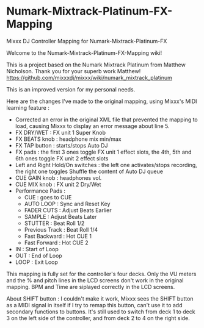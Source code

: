 # Numark-Mixtrack-Platinum-FX-Mapping
Mixxx DJ Controller Mapping for Numark-Mixtrack-Platinum-FX


Welcome to the Numark-Mixtrack-Platinum-FX-Mapping wiki!

This is a project based on the Numark Mixtrack Platinum from Matthew Nicholson. Thank you for your superb work Matthew! https://github.com/mixxxdj/mixxx/wiki/numark_mixtrack_platinum

This is an improved version for my personal needs.

Here are the changes I've made to the original mapping, using Mixxx's MIDI learning feature :

- Corrected an error in the original XML file that prevented the mapping to load, causing Mixxx to display an error message about line 5.
- FX DRY/WET : FX unit 1 Super Knob
- FX BEATS knob : headphone mix min/max
- FX TAP button : starts/stops Auto DJ
- FX pads : the first 3 ones toggle FX unit 1 effect slots, the 4th, 5th and 6th ones toggle FX unit 2 effect slots
- Left and Right Hold/On switches : the left one activates/stops recording, the right one toggles Shuffle the content of Auto DJ queue
- CUE GAIN knob : headphones vol.
- CUE MIX knob : FX unit 2 Dry/Wet
- Performance Pads :
    - CUE : goes to CUE
    - AUTO LOOP : Sync and Reset Key
    - FADER CUTS : Adjust Beats Earlier
    - SAMPLE : Adjust Beats Later
    - STUTTER : Beat Roll 1/2
    - Previous Track : Beat Roll 1/4
    - Fast Backward : Hot CUE 1
    - Fast Forward : Hot CUE 2
- IN : Start of Loop
- OUT : End of Loop
- LOOP : Exit Loop

This mapping is fully set for the controller's four decks.
Only the VU meters and the % and pitch lines in the LCD screens don't work in the original mapping. BPM and Time are siplayed correctly in the LCD screens.

About SHIFT button : I couldn't make it work, Mixxx sees the SHIFT button as a MIDI signal in itself if I try to remap this button, can't use it to add secondary functions to buttons. It's still used to switch from deck 1 to deck 3 on the left side of the controller, and from deck 2 to 4 on the right side.

